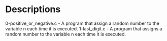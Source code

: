 # Descriptions

0-positive_or_negative.c - A program that assign a random number to the variable n each time it is executed.
1-last_digit.c - A program that assigns a random number to the variable n each time it is executed.
